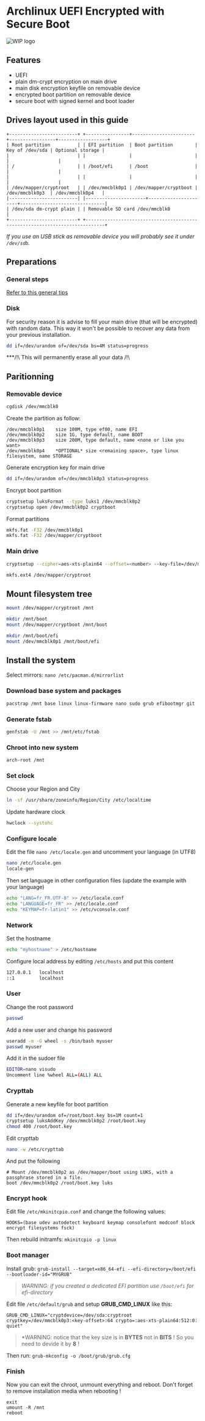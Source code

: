 # Archlinux UEFI Encrypted with Secure Boot

![WIP logo](https://img.shields.io/badge/STAUS-WIP-red?style=for-the-badge&logo=gentoo)

## Features
- UEFI
- plain dm-crypt encryption on main drive
- main disk encryption keyfile on removable device
- encrypted boot partition on removable device
- secure boot with signed kernel and boot loader

## Drives layout used in this guide
```
+-------------------------+ +----------------+-----------------------+-----------------+------------------+
| Root partition          | | EFI partition  | Boot partition        | Key of /dev/sda | Optional storage |
|                         | |                |                       |                 |                  |
| /                       | | /boot/efi      | /boot                 |                 |                  |
|                         | |                |                       |                 |                  |
| /dev/mapper/cryptroot   | | /dev/mmcblk0p1 | /dev/mapper/cryptboot | /dev/mmcblk0p3  | /dev/mmcblk0p4   |
|-------------------------| |----------------------+----------------------+-------------------------------|
| /dev/sda dm-crypt plain | | Removable SD card /dev/mmcblk0                                              |
+-------------------------+ +-----------------------------------------------------------------------------+
```
*If you use an USB stick as removable device you will probably see it under ``/dev/sdb``.*

## Preparations

### General steps
[Refer to this general tips](https://github.com/ToolReaz/dotfiles/master/install-guides/general-tips)

### Disk
For security reason it is advise to fill your main drive (that will be encrypted) with random data. This way it won't be possible to recover any data from your previous installation.

```bash
dd if=/dev/urandom of=/dev/sda bs=4M status=progress
```

***/!\ This will permanently erase all your data /!\


## Paritionning
### Removable device
```bash
cgdisk /dev/mmcblk0
```
Create the partition as follow:
```
/dev/mmcblk0p1    size 100M, type ef00, name EFI
/dev/mmcblk0p2    size 1G, type default, name BOOT
/dev/mmcblk0p3    size 200M, type default, name <none or like you want>
/dev/mmcblk0p4    *OPTIONAL* size <remaining space>, type linux filesystem, name STORAGE
```

Generate encryption key for main drive
```bash
dd if=/dev/urandom of=/dev/mmcblk0p3 status=progress
```

Encrypt boot partition
```bash
cryptsetup luksFormat --type luks1 /dev/mmcblk0p2
cryptsetup open /dev/mmcblk0p2 cryptboot
```

Format partitions
```bash
mkfs.fat -F32 /dev/mmcblk0p1
mkfs.fat -F32 /dev/mapper/cryptboot
```

### Main drive
```bash
cryptsetup --cipher=aes-xts-plain64 --offset=<number> --key-file=/dev/mmcblk0p3 --keyfile-offset=<number> --key-size=512 open --type plain /dev/sda cryptroot
```

```bash
mkfs.ext4 /dev/mapper/cryptroot
```

## Mount filesystem tree
```bash
mount /dev/mapper/cryptroot /mnt

mkdir /mnt/boot
mount /dev/mapper/cryptboot /mnt/boot

mkdir /mnt/boot/efi
mount /dev/mmcblk0p1 /mnt/boot/efi
```

## Install the system


Select mirrors: ``nano /etc/pacman.d/mirrorlist``

### Download base system and packages
```bash
pacstrap /mnt base linux linux-firmware nano sudo grub efibootmgr git
```

### Generate fstab
```bash
genfstab -U /mnt >> /mnt/etc/fstab
```

### Chroot into new system
```bash
arch-root /mnt
```

### Set clock
Choose your Region and City
```bash
ln -sf /usr/share/zoneinfo/Region/City /etc/localtime
```
Update hardware clock
```bash
hwclock --systohc
```

### Configure locale
Edit the file ``nano /etc/locale.gen`` and uncomment your language (in UTF8)
```bash
nano /etc/locale.gen
locale-gen
```
Then set language in other configuration files (update the example with your language)
```bash
echo "LANG=fr_FR.UTF-8" >> /etc/locale.conf
echo "LANGUAGE=fr_FR" >> /etc/locale.conf
echo "KEYMAP=fr-latin1" >> /etc/vconsole.conf
```

### Network
Set the hostname
```bash
echo "myhostname" > /etc/hostname
```
Configure local address by editing ``/etc/hosts`` and put this content
```bash
127.0.0.1	localhost
::1		    localhost
```

### User
Change the root password
```bash
passwd
```
Add a new user and change his password
```bash
useradd -m -G wheel -s /bin/bash myuser
passwd myuser
```
Add it in the sudoer file
```bash
EDITOR=nano visudo
Uncomment line %wheel ALL=(ALL) ALL
```


### Crypttab
Generate a new keyfile for boot partition
```bash
dd if=/dev/urandom of=/root/boot.key bs=1M count=1
cryptsetup luksAddKey /dev/mmcblk0p2 /root/boot.key
chmod 400 /root/boot.key
```

Edit crypttab
```bash
nano -w /etc/crypttab
```
And put the following
```
# Mount /dev/mmcblk0p2 as /dev/mapper/boot using LUKS, with a passphrase stored in a file.
boot /dev/mmcblk0p2 /root/boot.key luks
```


### Encrypt hook
Edit file ``/etc/mkinitcpio.conf`` and change the following values:
```
HOOKS=(base udev autodetect keyboard keymap consolefont modconf block encrypt filesystems fsck)
```
Then rebuild initramfs: ``mkinitcpio -p linux``

### Boot manager
Install grub: ``grub-install --target=x86_64-efi --efi-directory=/boot/efi --bootloader-id="MYGRUB"``

> *WARNING: if you created a dedicated EFI partition use ``/boot/efi`` for efi-directory*

Edit file ``/etc/default/grub`` and setup **GRUB_CMD_LINUX** like this:
```
GRUB_CMD_LINUX="cryptdevice=/dev/sda:cryptroot cryptkey=/dev/mmcblk0p3:<key-offset>:64 crypto=:aes-xts-plain64:512:0: quiet"
```

> *WARNING: notice that the key size is in **BYTES** not in **BITS** ! So you need to devide it by **8** !

Then run: ``grub-mkconfig -o /boot/grub/grub.cfg``

### Finish
Now you can exit the chroot, unmount everything and reboot.
Don't forget to remove installation media when rebooting !
```
exit
umount -R /mnt
reboot
```


```bash

```

```bash

```

```bash

```

```bash

```

```bash

```

```bash

```

```bash

```

```bash

```

```bash

```

```bash

```

```bash

```

```bash

```

```bash

```

```bash

```
